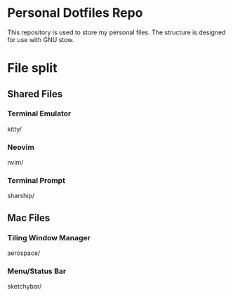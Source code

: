 # Personal Dotfiles Repo

This repository is used to store my personal files. The structure is designed for use with GNU stow.

# File split

## Shared Files

### Terminal Emulator
kitty/

### Neovim
nvim/

### Terminal Prompt
sharship/

## Mac Files

### Tiling Window Manager
aerospace/

### Menu/Status Bar
sketchybar/
